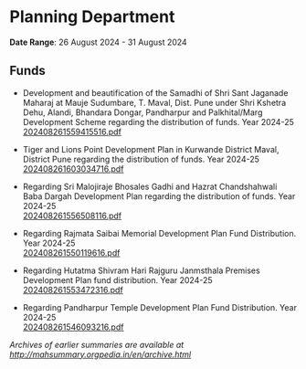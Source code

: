 # Planning Department

**Date Range**: 26 August 2024 - 31 August 2024


## Funds
- Development and beautification of the Samadhi of Shri Sant Jaganade Maharaj at Mauje Sudumbare, T. Maval, Dist. Pune under Shri Kshetra Dehu, Alandi, Bhandara Dongar, Pandharpur and Palkhital/Marg Development Scheme regarding the distribution of funds. Year 2024-25\
  [202408261559415516.pdf](https://gr.maharashtra.gov.in/Site/Upload/Government%20Resolutions/English/202408261559415516.pdf)

- Tiger and Lions Point Development Plan in Kurwande District Maval, District Pune regarding the distribution of funds. Year 2024-25\
  [202408261603034716.pdf](https://gr.maharashtra.gov.in/Site/Upload/Government%20Resolutions/English/202408261603034716.pdf)

- Regarding Sri Malojiraje Bhosales Gadhi and Hazrat Chandshahwali Baba Dargah Development Plan regarding the distribution of funds. Year 2024-25\
  [202408261556508116.pdf](https://gr.maharashtra.gov.in/Site/Upload/Government%20Resolutions/English/202408261556508116.pdf)

- Regarding Rajmata Saibai Memorial Development Plan Fund Distribution. Year 2024-25\
  [202408261550119616.pdf](https://gr.maharashtra.gov.in/Site/Upload/Government%20Resolutions/English/202408261550119616.pdf)

- Regarding Hutatma Shivram Hari Rajguru Janmsthala Premises Development Plan fund distribution. Year 2024-25\
  [202408261553472316.pdf](https://gr.maharashtra.gov.in/Site/Upload/Government%20Resolutions/English/202408261553472316.pdf)

- Regarding Pandharpur Temple Development Plan Fund Distribution. Year 2024-25\
  [202408261546093216.pdf](https://gr.maharashtra.gov.in/Site/Upload/Government%20Resolutions/English/202408261546093216.pdf)


*Archives of earlier summaries are available at http://mahsummary.orgpedia.in/en/archive.html*